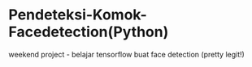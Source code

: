 # Pendeteksi-Komok-Facedetection(Python)
weekend project - belajar tensorflow buat face detection (pretty legit!)
